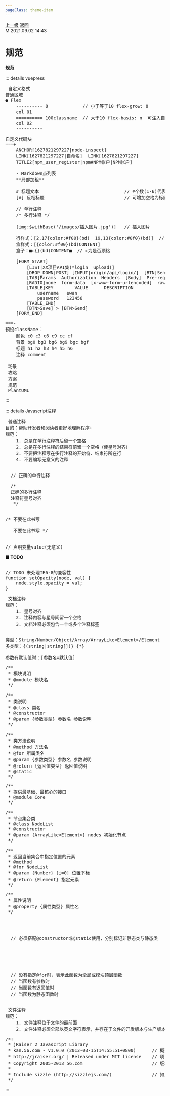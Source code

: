 ```yaml
---
pageClass: theme-item
---
```

<div class="extend-header">
    <div class="info">
        <div class="record">
            <a class="back" href="./">上一级</a>
            <a class="back" href="./">返回</a>
        </div>        
        <div class="mini">
            <span>M 2021.09.02 14:43</span>
        </div>
    </div>
    <div class="content"><div class="custom-block children"><ul></ul></div></div>
</div>
<div class="content-header">
<h1>规范</h1><strong>规范</strong>
</div>
<div class="static-content">

::: details vuepress

<pre class="code-block">
<span class="h2 bg3 cf"> 自定义格式 </span>
普通区域
<span>● Flex</span>
    &#45;&#45;&#45;&#45;&#45;&#45;&#45;&#45;&#45;&#45; 8            <span class="comment"> // 小于等于10 flex-grow: 8</span>
    col 01
    &#61;&#61;&#61;&#61;&#61;&#61;&#61;&#61;&#61;&#61; 100classname <span class="comment"> // 大于10 flex-basis: n  可注入自定义classname</span>
    col 02
    &#45;&#45;&#45;&#45;&#45;&#45;&#45;&#45;&#45;&#45;

自定义代码块 
&#61;&#61;&#61;&#43; 
    ANCHOR&#91;1627821297227|node-inspect&#93;
    LINK&#91;1627821297227|自命名&#93;  LINK&#91;1627821297227&#93;
    TITLE2&#91;npm_user_register|npm#NPM帐户|NPM帐户&#93;    

    &#45; Markdown点列表
    &#42;&#42;局部加粗&#42;&#42;

    &#35; 标题文本                               <span class="comment"> // #个数(1-6)代表尺寸</span>
    &#91;&#35;&#93; 反相标题                             <span class="comment"> // 可增加空格为标题作内边距</span>

    &#47;&#47; 单行注释
    &#47;&#42; 多行注释 &#42;&#47;

    &#91;img:$withBase('/images/插入图片.jpg')&#93;  <span class="comment"> // 插入图片</span>

    行样式：[2,17&#123;color:#f00&#125;&#40;bd&#41;  19,13&#123;color:#0f0&#125;&#40;bd&#41;] <span class="comment"> // start,length{}()</span>
    盒样式：[&#123;color:#f00&#125;&#40;bd&#41;CONTENT]
    盒子：&#9632;⇤&#123;&#125;&#40;bd&#41;CONTENT&#9632; <span class="comment"> // ⇤为是否顶格</span>

    &#91;FORM_START&#93;
        [LIST|XX项目API集(*login  upload)] 
        [DROP_DOWN|POST] [INPUT|<img :src="$withBase('/images/db-brace-left.png')">origin<img :src="$withBase('/images/db-brace-right.png')">/api/login/]  [BTN|Send] [BTN|Save]
        [TAB]Params  Authorization  Headers  [Body]  Pre-request Script  Tests  Settings
        [RADIO]none  form-data  [x-www-form-urlencoded]  raw  binary  GraphQL        
        [TABLE]KEY        VALUE      DESCRIPTION  
            username   ewan
            password   123456
        [TABLE_END]
        [BTN&#62;Save] &#62; [BTN&#62;Send]
    &#91;FORM_END&#93;

&#61;&#61;&#61;&#45;
预设className：
    颜色 c0 c3 c6 c9 cc cf
    背景 bg0 bg3 bg6 bg9 bgc bgf
    标题 h1 h2 h3 h4 h5 h6
    注释 comment

<span class="h2 bg3 cf"> 场景 </span>
<span class="h2 bg3 cf"> 攻略 </span>
<span class="h2 bg3 cf"> 方案 </span>
<span class="h2 bg3 cf"> 规范 </span>
<span class="h2 bg3 cf"> PlantUML </span>
</pre>
:::

::: details Javascript注释
<div class="box-flex">
<div class="box-flex-item  flex-1">


<pre class="code-block">
<span class="h1 bg3 cf"> 普通注释 </span>
目的：帮助开发者和阅读者更好地理解程序+
规范：
    1. 总是在单行注释符后留一个空格
    2. 总是在多行注释的结束符前留一个空格（使星号对齐）
    3. 不要把注释写在多行注释的开始符、结束符所在行
    4. 不要编写无意义的注释
</pre>

</div>
<div class="box-flex-item " style="flex-basis:100px">


<pre class="code-block">

&nbsp;<span class="comment color5"> // 正确的单行注释</span>
&nbsp; 
&nbsp; <span class="comment color5">/*
&nbsp; 正确的多行注释
&nbsp; 注释符星号对齐                           
&nbsp;  */</span>
</pre>

</div>
<div class="box-flex-item " style="flex-basis:300px">


<pre class="code-block">

<span class="comment color1">/* 不要在此书写
                             
   不要在此书写 */</span>
<span class="comment color1">
// 声明变量value(无意义)</span>
</pre>

</div>
<div class="box-flex-item  flex-1">

<strong>■ TODO</strong>

<pre class="code-block"><span class="comment">
// TODO 未处理IE6-8的兼容性</span>
function setOpacity(node, val) {
    node.style.opacity = val;
}
</pre>

</div>
</div>

<div class="box-flex">
<div class="box-flex-item " style="flex-basis:400px">


<pre class="code-block">
<span class="h1 bg3 cf"> 文档注释 </span>
规范：
    1. 星号对齐
    2. 注释内容与星号间留一个空格
    3. 文档注释必须包含一个或多个注释标签
</pre>

</div>
<div class="box-flex-item  flex-1">


<pre class="code-block">

类型：String/Number/Object/Array/ArrayLike&lt;Element&gt;/Element
多类型：{(string|string[])} {*}

参数有默认值时：[参数名=默认值]
</pre>

</div>
</div>

<div class="box-flex">
<div class="box-flex-item " style="flex-basis:200px">


<pre class="code-block">
<span class="comment color1">/**
 * 模块说明
 * @module 模块名
 */</span>

<span class="comment color2">/**
 * 类说明
 * @class 类名
 * @constructor
 * @param {参数类型} 参数名 参数说明
 */</span>

<span class="comment color3">/**
 * 类方法说明
 * @method 方法名
 * @for 所属类名                     
 * @param {参数类型} 参数名 参数说明  
 * @return {返回值类型} 返回值说明    
 * @static                          
 */</span>
</pre>

</div>
<div class="box-flex-item " style="flex-basis:300px">


<pre class="code-block">
<span class="comment color1">/**
 * 提供最基础、最核心的接口
 * @module Core
 */</span>

<span class="comment color2">/**
 * 节点集合类
 * @class NodeList
 * @constructor                     
 * @param {ArrayLike&lt;Element&gt;} nodes 初始化节点
 */</span>

<span class="comment color3">/**
 * 返回当前集合中指定位置的元素
 * @method
 * @for NodeList                                         
 * @param {Number} [i=0] 位置下标
 * @return {Element} 指定元素   
 */</span>
</pre>

</div>
<div class="box-flex-item  flex-4">


<pre class="code-block">
<span class="comment color4">/**
 * 属性说明
 * @property {属性类型} 属性名
 */</span>




&nbsp;<span class="comment"> // 必须搭配@constructor或@static使用，分别标记非静态类与静态类</span>
&nbsp;
&nbsp;
&nbsp;
&nbsp;
&nbsp;
&nbsp;
&nbsp;<span class="comment"> // 没有指定@for时，表示此函数为全局或模块顶层函数</span>
&nbsp;<span class="comment"> // 当函数有参数时</span>
&nbsp;<span class="comment"> // 当函数有返回值时</span>
&nbsp;<span class="comment"> // 当函数为静态函数时</span>

</pre>

</div>
</div>

<div class="box-flex">
<div class="box-flex-item  flex-1">


<pre class="code-block">
<span class="h1 bg3 cf"> 文件注释 </span>
规范：
    1. 文件注释位于文件的最前面
    2. 文件注释必须全部以英文字符表示，并存在于文件的开发版本与生产版本中2222

<span class="comment color3">/*!
 * jRaiser 2 Javascript Library
 * kan.56.com - v1.0.0 (2013-03-15T14:55:51+0800)     <span class="comment"> // 概要说明及版本(必须) 修改时间(必须)以ISO格式表示</span>
 * http://jraiser.org/ | Released under MIT license   <span class="comment"> // 项目地址(开源组件必须) 开源协议(开源组件必须)</span>
 * Copyright 2005-2013 56.com                         <span class="comment"> // 版权声明(必须)</span>
 *
 * Include sizzle (http://sizzlejs.com/)              <span class="comment"> // 如果文件内包含开源组件 则必须在文件注释中进行说明</span>
 */</span>
</pre>

</div>
</div>
:::



</div>